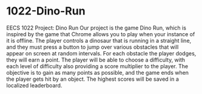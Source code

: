 # 1022-Dino-Run
EECS 1022 Project: Dino Run
Our project is the game Dino Run, which is inspired by the game that Chrome allows you to play when your instance of it is offline. The player controls a dinosaur that is running in a straight line, and they must press a button to jump over various obstacles that will appear on screen at random intervals. For each obstacle the player dodges, they will earn a point. The player will be able to choose a difficulty, with each level of difficulty also providing a score multiplier to the player. The objective is to gain as many points as possible, and the game ends when the player gets hit by an object. The highest scores will be saved in a localized leaderboard.
